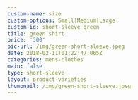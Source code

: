 ```yaml
---
custom-name: size
custom-options: Small|Medium|Large
custom-id: short-sleeve_green
title: green shirt
price: '300'
pic-url: /img/green-short-sleeve.jpeg
date: 2018-02-11T01:22:47.065Z
categories: mens-clothes
main: false
type: short-sleeve
layout: product-varieties
thumbnail: /img/green-short-sleeve.jpeg
---
```


